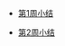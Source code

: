 * [第1周小结](https://github.com/Yufei-Zheng/BDMI-2021S/tree/main/Memos/Study-Memo)

* [第2周小结](https://github.com/Yufei-Zheng/BDMI-2021S/blob/main/Memos/Study-Memo/03-Day2.md)

